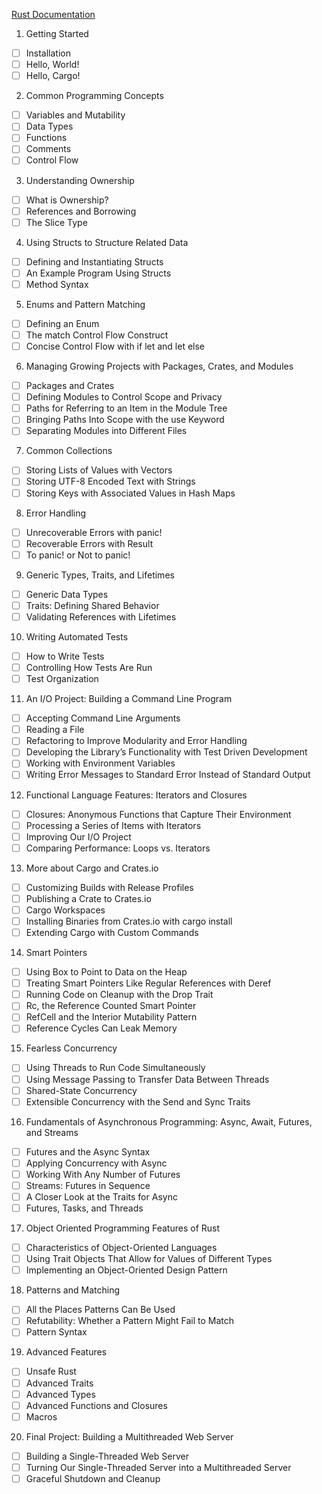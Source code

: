 [Rust Documentation](https://doc.rust-lang.org/stable/book/title-page.html)

1. Getting Started

- [ ] Installation
- [ ] Hello, World!
- [ ] Hello, Cargo!

2. Common Programming Concepts

- [ ] Variables and Mutability
- [ ] Data Types
- [ ] Functions
- [ ] Comments
- [ ] Control Flow

3. Understanding Ownership

- [ ] What is Ownership?
- [ ] References and Borrowing
- [ ] The Slice Type

4. Using Structs to Structure Related Data

- [ ] Defining and Instantiating Structs
- [ ] An Example Program Using Structs
- [ ] Method Syntax

5. Enums and Pattern Matching

- [ ] Defining an Enum
- [ ] The match Control Flow Construct
- [ ] Concise Control Flow with if let and let else

6. Managing Growing Projects with Packages, Crates, and Modules

- [ ] Packages and Crates
- [ ] Defining Modules to Control Scope and Privacy
- [ ] Paths for Referring to an Item in the Module Tree
- [ ] Bringing Paths Into Scope with the use Keyword
- [ ] Separating Modules into Different Files

7. Common Collections

- [ ] Storing Lists of Values with Vectors
- [ ] Storing UTF-8 Encoded Text with Strings
- [ ] Storing Keys with Associated Values in Hash Maps

8. Error Handling

- [ ] Unrecoverable Errors with panic!
- [ ] Recoverable Errors with Result
- [ ] To panic! or Not to panic!

9. Generic Types, Traits, and Lifetimes

- [ ] Generic Data Types
- [ ] Traits: Defining Shared Behavior
- [ ] Validating References with Lifetimes

10. Writing Automated Tests

- [ ] How to Write Tests
- [ ] Controlling How Tests Are Run
- [ ] Test Organization

11. An I/O Project: Building a Command Line Program

- [ ] Accepting Command Line Arguments
- [ ] Reading a File
- [ ] Refactoring to Improve Modularity and Error Handling
- [ ] Developing the Library’s Functionality with Test Driven Development
- [ ] Working with Environment Variables
- [ ] Writing Error Messages to Standard Error Instead of Standard Output

12. Functional Language Features: Iterators and Closures

- [ ] Closures: Anonymous Functions that Capture Their Environment
- [ ] Processing a Series of Items with Iterators
- [ ] Improving Our I/O Project
- [ ] Comparing Performance: Loops vs. Iterators

13. More about Cargo and Crates.io

- [ ] Customizing Builds with Release Profiles
- [ ] Publishing a Crate to Crates.io
- [ ] Cargo Workspaces
- [ ] Installing Binaries from Crates.io with cargo install
- [ ] Extending Cargo with Custom Commands

14. Smart Pointers

- [ ] Using Box<T> to Point to Data on the Heap
- [ ] Treating Smart Pointers Like Regular References with Deref
- [ ] Running Code on Cleanup with the Drop Trait
- [ ] Rc<T>, the Reference Counted Smart Pointer
- [ ] RefCell<T> and the Interior Mutability Pattern
- [ ] Reference Cycles Can Leak Memory

15. Fearless Concurrency

- [ ] Using Threads to Run Code Simultaneously
- [ ] Using Message Passing to Transfer Data Between Threads
- [ ] Shared-State Concurrency
- [ ] Extensible Concurrency with the Send and Sync Traits

16. Fundamentals of Asynchronous Programming: Async, Await, Futures, and Streams

- [ ] Futures and the Async Syntax
- [ ] Applying Concurrency with Async
- [ ] Working With Any Number of Futures
- [ ] Streams: Futures in Sequence
- [ ] A Closer Look at the Traits for Async
- [ ] Futures, Tasks, and Threads

17. Object Oriented Programming Features of Rust

- [ ] Characteristics of Object-Oriented Languages
- [ ] Using Trait Objects That Allow for Values of Different Types
- [ ] Implementing an Object-Oriented Design Pattern

18. Patterns and Matching

- [ ] All the Places Patterns Can Be Used
- [ ] Refutability: Whether a Pattern Might Fail to Match
- [ ] Pattern Syntax

19. Advanced Features

- [ ] Unsafe Rust
- [ ] Advanced Traits
- [ ] Advanced Types
- [ ] Advanced Functions and Closures
- [ ] Macros

20. Final Project: Building a Multithreaded Web Server

- [ ] Building a Single-Threaded Web Server
- [ ] Turning Our Single-Threaded Server into a Multithreaded Server
- [ ] Graceful Shutdown and Cleanup
